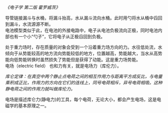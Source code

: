 *《电子学 第二版 霍罗威茨》*  


导管链接漏斗与水桶，将漏斗抬高，水从漏斗流向水桶。此时用勺将水从桶中舀回到漏斗，水流源源不断。  
电池模型类似于此，在电池的外接电路中，电子从电池负极流向正极，同时电池内部也有一个小“勺子”，它将电子从正极舀回到负极。  

处于重力场时，存在质量的对象会受到一个沿着重力场方向的力。水往低处流，水倾向于从势能较高的地方流向势能较低的地方，位置越高，势能越大，当水从高势能向低势能转换时虽然损失了势能但是获得了动能。这是重力场势能。   
电场（electric field） 也和力有关，就是电场力（库伦力）。    

*库仑定律：在真空中两个静止点电荷之间的相互作用力与距离平方成反比，与电量乘积成正比，作用力的方向在它们的连线上，同号电荷相斥，异号电荷相吸。这种静电荷之间的作用力就叫做库伦力。*

电场是描述库仑力(静电力)的工具，每个电荷，无论大小，都会产生电场，这是电磁学的基本原理之一。



